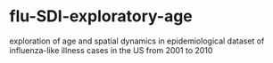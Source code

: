 flu-SDI-exploratory-age
=======================

exploration of age and spatial dynamics in epidemiological dataset of influenza-like illness cases in the US from 2001 to 2010
